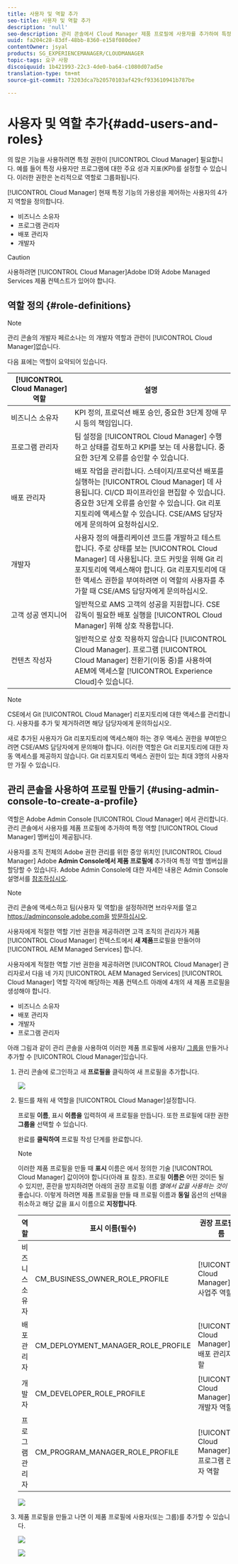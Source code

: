 ```yaml
---
title: 사용자 및 역할 추가
seo-title: 사용자 및 역할 추가
description: 'null'
seo-description: 관리 콘솔에서 Cloud Manager 제품 프로필에 사용자를 추가하여 특정 역할 멤버십을 할당할 수 있습니다. 자세한 내용은 이 섹션을 참조하십시오.
uuid: fa204c28-83df-48bb-8360-e158f080dee7
contentOwner: jsyal
products: SG_EXPERIENCEMANAGER/CLOUDMANAGER
topic-tags: 요구 사항
discoiquuid: 1b421993-22c3-4de0-ba64-c1080d07ad5e
translation-type: tm+mt
source-git-commit: 73203dca7b20570103af429cf933610941b787be

---
```



# 사용자 및 역할 추가{#add-users-and-roles}

의 많은 기능을 사용하려면 특정 권한이 [!UICONTROL Cloud Manager] 필요합니다. 예를 들어 특정 사용자만 프로그램에 대한 주요 성과 지표(KPI)를 설정할 수 있습니다. 이러한 권한은 논리적으로 역할로 그룹화됩니다.

[!UICONTROL Cloud Manager] 현재 특정 기능의 가용성을 제어하는 사용자의 4가지 역할을 정의합니다.

* 비즈니스 소유자
* 프로그램 관리자
* 배포 관리자
* 개발자

>[!CAUTION]
>
>사용하려면 [!UICONTROL Cloud Manager]Adobe ID와 Adobe Managed Services 제품 컨텍스트가 있어야 합니다.

## 역할 정의 {#role-definitions}

>[!NOTE]
>
>관리 콘솔의 개발자 페르소나는 의 개발자 역할과 관련이 [!UICONTROL Cloud Manager]없습니다.

다음 표에는 역할이 요약되어 있습니다.

| [!UICONTROL Cloud Manager] 역할 | 설명 |
|--- |--- |
| 비즈니스 소유자 | KPI 정의, 프로덕션 배포 승인, 중요한 3단계 장애 무시 등의 책임입니다. |
| 프로그램 관리자 | 팀 설정을 [!UICONTROL Cloud Manager] 수행하고 상태를 검토하고 KPI를 보는 데 사용합니다. 중요한 3단계 오류를 승인할 수 있습니다. |
| 배포 관리자 | 배포 작업을 관리합니다. 스테이지/프로덕션 배포를 실행하는 [!UICONTROL Cloud Manager] 데 사용됩니다. CI/CD 파이프라인을 편집할 수 있습니다. 중요한 3단계 오류를 승인할 수 있습니다. Git 리포지토리에 액세스할 수 있습니다. CSE/AMS 담당자에게 문의하여 요청하십시오. |
| 개발자 | 사용자 정의 애플리케이션 코드를 개발하고 테스트합니다. 주로 상태를 보는 [!UICONTROL Cloud Manager] 데 사용됩니다. 코드 커밋을 위해 Git 리포지토리에 액세스해야 합니다. Git 리포지토리에 대한 액세스 권한을 부여하려면 이 역할의 사용자를 추가할 때 CSE/AMS 담당자에게 문의하십시오. |
| 고객 성공 엔지니어 | 일반적으로 AMS 고객의 성공을 지원합니다. CSE 감독이 필요한 배포 실행을 [!UICONTROL Cloud Manager] 위해 상호 작용합니다. |
| 컨텐츠 작성자 | 일반적으로 상호 작용하지 않습니다 [!UICONTROL Cloud Manager]. 프로그램 [!UICONTROL Cloud Manager] 전환기(이동 중)를 사용하여 AEM에 액세스할 [!UICONTROL Experience Cloud]수 있습니다. |

>[!NOTE]
>
>CSE에서 Git [!UICONTROL Cloud Manager] 리포지토리에 대한 액세스를 관리합니다. 사용자를 추가 및 제거하려면 해당 담당자에게 문의하십시오.
>
>새로 추가된 사용자가 Git 리포지토리에 액세스해야 하는 경우 액세스 권한을 부여받으려면 CSE/AMS 담당자에게 문의해야 합니다. 이러한 역할은 Git 리포지토리에 대한 자동 액세스를 제공하지 않습니다. Git 리포지토리 액세스 권한이 있는 최대 3명의 사용자만 가질 수 있습니다.

## 관리 콘솔을 사용하여 프로필 만들기 {#using-admin-console-to-create-a-profile}

역할은 Adobe Admin Console [!UICONTROL Cloud Manager] 에서 관리합니다. 관리 콘솔에서 사용자를 제품 프로필에 추가하여 특정 역할 [!UICONTROL Cloud Manager] 멤버십이 제공됩니다.

사용자를 조직 전체의 Adobe 권한 관리를 위한 중앙 위치인 [!UICONTROL Cloud Manager] Adobe **Admin Console에서 제품 프로필에** 추가하여 특정 역할 멤버십을 할당할 수 있습니다. Adobe Admin Console에 대한 자세한 내용은 Admin Console 설명서를 [참조하십시오](https://helpx.adobe.com/enterprise/using/admin-console.html).

>[!NOTE]
>
>관리 콘솔에 액세스하고 팀(사용자 및 역할)을 설정하려면 브라우저를 열고 https://adminconsole.adobe.com을 [방문하십시오](https://adminconsole.adobe.com/enterprise).

사용자에게 적절한 역할 기반 권한을 제공하려면 고객 조직의 관리자가 제품 [!UICONTROL Cloud Manager] 컨텍스트에서 **새 제품**&#x200B;프로필을 만들어야 [!UICONTROL AEM Managed Services] 합니다.

사용자에게 적절한 역할 기반 권한을 제공하려면 [!UICONTROL Cloud Manager] 관리자로서 다음 네 가지 [!UICONTROL AEM Managed Services] [!UICONTROL Cloud Manager] 역할 각각에 해당하는 제품 컨텍스트 아래에 4개의 새 제품 프로필을 생성해야 합니다.

* 비즈니스 소유자
* 배포 관리자
* 개발자
* 프로그램 관리자

아래 그림과 같이 관리 콘솔을 사용하여 이러한 제품 프로필에 사용자/ [그룹을](https://adminconsole.adobe.com/) 만들거나 추가할 수 [!UICONTROL Cloud Manager]있습니다.

1. 관리 콘솔에 로그인하고 새 **프로필을** 클릭하여 새 프로필을 추가합니다.

   ![](assets/admin_console_roles-1.png)

1. 필드를 채워 새 역할을 [!UICONTROL Cloud Manager]설정합니다.

   프로필 **이름**, 표시 **이름을** 입력하여 새 프로필을 만듭니다. 또한 프로필에 대한 권한 **그룹을** 선택할 수 있습니다.

   완료를 **클릭하여** 프로필 작성 단계를 완료합니다.

   >[!NOTE]
   >
   >이러한 제품 프로필을 만들 때 **표시** 이름은 에서 정의한 기술 [!UICONTROL Cloud Manager] 값이어야 합니다(아래 표 참조). 프로필 **이름은** 어떤 것이든 될 수 있지만, 혼란을 방지하려면 아래의 권장 프로필 이름 *열에서 값을 사용하는 것이* 좋습니다. 이렇게 하려면 제품 프로필을 만들 때 프로필 이름과 **동일** 옵션의 선택을 취소하고 해당 값을 표시 이름으로 **지정합니다**.

   | **역할** | **표시 이름(필수)** | **권장 프로필 이름** |
   |---|---|---|
   | 비즈니스 소유자 | CM_BUSINESS_OWNER_ROLE_PROFILE | [!UICONTROL Cloud Manager] - 사업주 역할 |
   | 배포 관리자 | CM_DEPLOYMENT_MANAGER_ROLE_PROFILE | [!UICONTROL Cloud Manager] - 배포 관리자 역할 |
   | 개발자 | CM_DEVELOPER_ROLE_PROFILE | [!UICONTROL Cloud Manager] - 개발자 역할 |
   | 프로그램 관리자 | CM_PROGRAM_MANAGER_ROLE_PROFILE | [!UICONTROL Cloud Manager] - 프로그램 관리자 역할 |

   ![](assets/screen_shot_2018-05-04at171819.png)

1. 제품 프로필을 만들고 나면 이 제품 프로필에 사용자(또는 그룹)를 추가할 수 있습니다.

   ![](assets/image2018-4-9_15-19-26.png)

   ![](assets/image2018-4-9_15-16-47.png)

